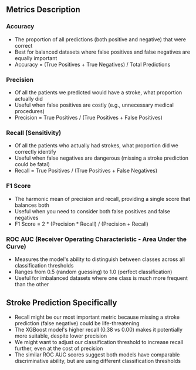 ## Metrics Description
### Accuracy
- The proportion of all predictions (both positive and negative) that were correct
- Best for balanced datasets where false positives and false negatives are equally important
- Accuracy = (True Positives + True Negatives) / Total Predictions

### Precision
- Of all the patients we predicted would have a stroke, what proportion actually did
- Useful when false positives are costly (e.g., unnecessary medical procedures)
- Precision = True Positives / (True Positives + False Positives)

### Recall (Sensitivity)
- Of all the patients who actually had strokes, what proportion did we correctly identify
- Useful when false negatives are dangerous (missing a stroke prediction could be fatal)
- Recall = True Positives / (True Positives + False Negatives)

### F1 Score
- The harmonic mean of precision and recall, providing a single score that balances both
- Useful when you need to consider both false positives and false negatives
- F1 Score = 2 * (Precision * Recall) / (Precision + Recall)

### ROC AUC (Receiver Operating Characteristic - Area Under the Curve)
- Measures the model's ability to distinguish between classes across all classification thresholds
- Ranges from 0.5 (random guessing) to 1.0 (perfect classification)
- Useful for imbalanced datasets where one class is much more frequent than the other

## Stroke Prediction Specifically
- Recall might be our most important metric because missing a stroke prediction (false negative) could be life-threatening
- The XGBoost model's higher recall (0.38 vs 0.00) makes it potentially more suitable, despite lower precision
- We might want to adjust our classification threshold to increase recall further, even at the cost of precision
- The similar ROC AUC scores suggest both models have comparable discriminative ability, but are using different classification thresholds
